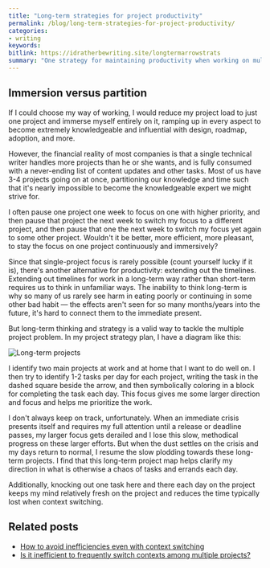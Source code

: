 ```yaml
---
title: "Long-term strategies for project productivity"
permalink: /blog/long-term-strategies-for-project-productivity/
categories:
- writing
keywords:
bitlink: https://idratherbewriting.site/longtermarrowstrats
summary: "One strategy for maintaining productivity when working on multiple projects is to try to complete one main task on each project each day. I have an illustration with arrows and blocks that helps keep me on track and aligns my focus in the long-term."
---
```


## Immersion versus partition

If I could choose my way of working, I would reduce my project load to just one project and immerse myself entirely on it, ramping up in every aspect to become extremely knowledgeable and influential with design, roadmap, adoption, and more.

However, the financial reality of most companies is that a single technical writer handles more projects than he or she wants, and is fully consumed with a never-ending list of content updates and other tasks. Most of us have 3-4 projects going on at once, partitioning our knowledge and time such that it's nearly impossible to become the knowledgeable expert we might strive for.

I often pause one project one week to focus on one with higher priority, and then pause that project the next week to switch my focus to a different project, and then pause that one the next week to switch my focus yet again to some other project. Wouldn't it be better, more efficient, more pleasant, to stay the focus on one project continuously and immersively?

Since that single-project focus is rarely possible (count yourself lucky if it is), there's another alternative for productivity: extending out the timelines. Extending out timelines for work in a long-term way rather than short-term requires us to think in unfamiliar ways. The inability to think long-term is why so many of us rarely see harm in eating poorly or continuing in some other bad habit &mdash; the effects aren't seen for so many months/years into the future, it's hard to connect them to the immediate present.

But long-term thinking and strategy is a valid way to tackle the multiple project problem. In my project strategy plan, I have a diagram like this:

<img src="https://idratherbewritingmedia.com/images/goals_arrows_method.svg" alt="Long-term projects" />

I identify two main projects at work and at home that I want to do well on. I then try to identify 1-2 tasks per day for each project, writing the task in the dashed square beside the arrow, and then symbolically coloring in a block for completing the task each day. This focus gives me some larger direction and focus and helps me prioritize the work.

I don't always keep on track, unfortunately. When an immediate crisis presents itself and requires my full attention until a release or deadline passes, my larger focus gets derailed and I lose this slow, methodical progress on these larger efforts. But when the dust settles on the crisis and my days return to normal, I resume the slow plodding towards these long-term projects. I find that this long-term project map helps clarify my direction in what is otherwise a chaos of tasks and errands each day.

Additionally, knocking out one task here and there each day on the project keeps my mind relatively fresh on the project and reduces the time typically lost when context switching.

## Related posts

* [How to avoid inefficiencies even with context switching](https://idratherbewriting.com/blog/avoid-inefficiencies-even-with-context-switching/)
* [Is it inefficient to frequently switch contexts among multiple projects?](https://idratherbewriting.com/2015/07/23/context-switching-and-juggling-multiple-projects/)
